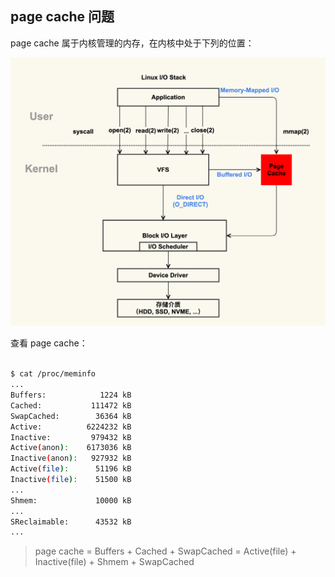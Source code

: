 ## page cache 问题

page cache 属于内核管理的内存，在内核中处于下列的位置：

![](./images/pagecache.png)

查看 page cache：

```sh

$ cat /proc/meminfo
...
Buffers:            1224 kB
Cached:           111472 kB
SwapCached:        36364 kB
Active:          6224232 kB
Inactive:         979432 kB
Active(anon):    6173036 kB
Inactive(anon):   927932 kB
Active(file):      51196 kB
Inactive(file):    51500 kB
...
Shmem:             10000 kB
...
SReclaimable:      43532 kB
...
```

> page cache = Buffers + Cached + SwapCached = Active(file) + Inactive(file) + Shmem + SwapCached


